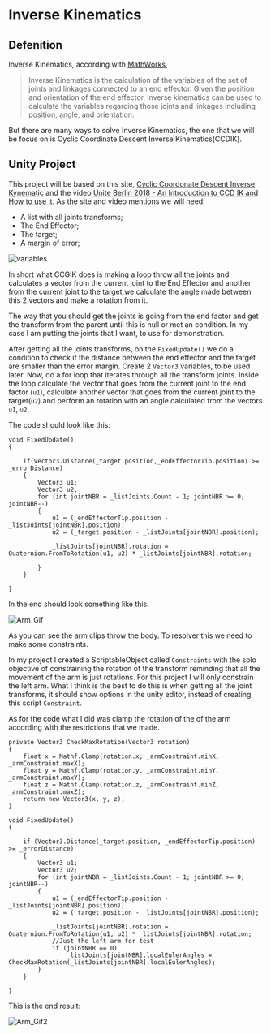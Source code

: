 # Inverse Kinematics

## Defenition

Inverse Kinematics, according with
[MathWorks](https://www.mathworks.com/discovery/inverse-kinematics.html),

> Inverse Kinematics is the calculation of the variables of the set of joints
and linkages connected to an end effector. Given the position and orientation
of the end effector, inverse kinematics can be used to calculate the variables
regarding those joints and linkages including position, angle, and orientation.

But there are many ways to solve Inverse Kinematics, the one that we will be
focus on is Cyclic Coordinate Descent Inverse Kinematics(CCDIK).

## Unity Project

This project will be based on this site,
[Cyclic Coordonate Descent Inverse Kynematic](http://rodolphe-vaillant.fr/entry/114/cyclic-coordonate-descent-inverse-kynematic-ccd-ik) and the video
[Unite Berlin 2018 - An Introduction to CCD IK and How to use it](https://www.youtube.com/watch?v=MA1nT9RAF3k).
As the site and video mentions we will need:

- A list with all joints transforms;
- The End Effector;
- The target;
- A margin of error;

![variables](/ProjectImages/CCDIK_Variables.png)

In short what CCGIK does is making a loop throw all the joints and calculates
a vector from the current joint to the End Effector and another from the current
joint to the target,we calculate the angle made between this 2 vectors
and make a rotation from it.

The way that you should get the joints is going from the end factor and get the 
transform from the parent until this is null or met an condition. In my case I am
putting the joints that I want, to use for demonstration.

After getting all the joints transforms, on the `FixedUpdate()` we do a condition to
check if the distance between the end effector and the target are smaller than the
error margin. Create 2 `Vector3` variables, to be used later. Now, do a for loop
that iterates through all the transform joints. Inside the loop calculate the
vector that goes from the current joint to the end factor (`u1`), calculate another vector
that goes from the current joint to the target(`u2`) and perform an rotation with an angle 
calculated from the vectors `u1`, `u2`.

The code should look like this:
```
void FixedUpdate()
{
       
    if(Vector3.Distance(_target.position,_endEffectorTip.position) >= _errorDistance)
    {
        Vector3 u1;
        Vector3 u2;
        for (int jointNBR = _listJoints.Count - 1; jointNBR >= 0; jointNBR--)
        {
            u1 = (_endEffectorTip.position - _listJoints[jointNBR].position);
            u2 = (_target.position - _listJoints[jointNBR].position);

            _listJoints[jointNBR].rotation = Quaternion.FromToRotation(u1, u2) * _listJoints[jointNBR].rotation;

        }
    }

}
```

In the end should look something like this:

![Arm_Gif](/ProjectImages/ArmMovement.gif)

As you can see the arm clips throw the body. To resolver this we need to make
some constraints.

In my project I created a ScriptableObject called `Constraints` with the
solo objective of constraining the rotation of the transform reminding that
all the movement of the arm is just rotations. For this project I will only
constrain the left arm. What I think is the best to do this is when getting
all the joint transforms, it should show options in the unity editor, instead
of creating this script `Constraint`.

As for the code what I did was clamp the rotation of the of the arm according
with the restrictions that we made.
```
private Vector3 CheckMaxRotation(Vector3 rotation)
{
    float x = Mathf.Clamp(rotation.x, _armConstraint.minX, _armConstraint.maxX);
    float y = Mathf.Clamp(rotation.y, _armConstraint.minY, _armConstraint.maxY);
    float z = Mathf.Clamp(rotation.z, _armConstraint.minZ, _armConstraint.maxZ);
    return new Vector3(x, y, z);
}
```
```
void FixedUpdate()
{
        
    if (Vector3.Distance(_target.position, _endEffectorTip.position) >= _errorDistance)
    {
        Vector3 u1;
        Vector3 u2;
        for (int jointNBR = _listJoints.Count - 1; jointNBR >= 0; jointNBR--)
        {
            u1 = (_endEffectorTip.position - _listJoints[jointNBR].position);
            u2 = (_target.position - _listJoints[jointNBR].position);

            _listJoints[jointNBR].rotation = Quaternion.FromToRotation(u1, u2) * _listJoints[jointNBR].rotation;
            //Just the left arm for test
            if (jointNBR == 0)
                _listJoints[jointNBR].localEulerAngles = CheckMaxRotation(_listJoints[jointNBR].localEulerAngles);
        }
    }

}
```

This is the end result:

![Arm_Gif2](/ProjectImages/ArmMovementConstrained.gif)
